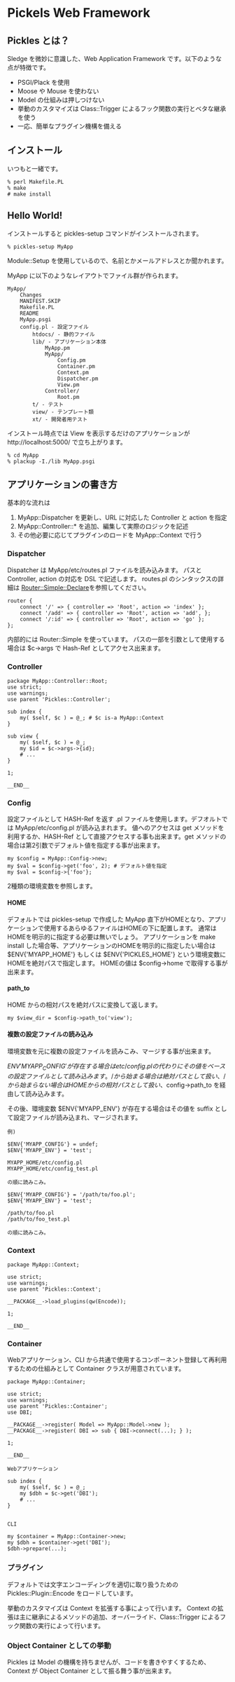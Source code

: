 
# Pickels Web Framework

## Pickles とは？

Sledge を微妙に意識した、Web Application Framework です。以下のような点が特徴です。

* PSGI/Plack を使用
* Moose や Mouse を使わない
* Model の仕組みは押しつけない
* 挙動のカスタマイズは Class::Trigger によるフック関数の実行とベタな継承を使う
* 一応、簡単なプラグイン機構を備える

## インストール ##

いつもと一緒です。

    % perl Makefile.PL
    % make
    # make install

## Hello World! ##

インストールすると pickles-setup コマンドがインストールされます。

    % pickles-setup MyApp

Module::Setup を使用しているので、名前とかメールアドレスとか聞かれます。

MyApp に以下のようなレイアウトでファイル群が作られます。

    MyApp/
        Changes
        MANIFEST.SKIP
        Makefile.PL
        README
        MyApp.psgi 
        config.pl - 設定ファイル
            htdocs/ - 静的ファイル
            lib/ - アプリケーション本体
                MyApp.pm 
                MyApp/
                    Config.pm
                    Container.pm
                    Context.pm
                    Dispatcher.pm
                    View.pm
                Controller/
                    Root.pm
            t/ - テスト
            view/ - テンプレート類
            xt/ - 開発者用テスト


インストール時点では View を表示するだけのアプリケーションが http://localhost:5000/ で立ち上がります。

    % cd MyApp
    % plackup -I./lib MyApp.psgi

## アプリケーションの書き方 ##

基本的な流れは

1. MyApp::Dispatcher を更新し、URL に対応した Controller と action を指定
2. MyApp::Controller::* を追加、編集して実際のロジックを記述
3. その他必要に応じてプラグインのロードを MyApp::Context で行う

### Dispatcher ###

Dispatcher は MyApp/etc/routes.pl ファイルを読み込みます。
パスと Controller, action の対応を DSL で記述します。
routes.pl のシンタックスの詳細は [Router::Simple::Declare](http://search.cpan.org/dist/Router-Simple/)を参照してください。


    router {
        connect '/' => { controller => 'Root', action => 'index' };
        connect '/add' => { controller => 'Root', action => 'add', };
        connect '/:id' => { controller => 'Root', action => 'go' };
    };

内部的には Router::Simple を使っています。
パスの一部を引数として使用する場合は $c->args で Hash-Ref としてアクセス出来ます。

### Controller ###

    package MyApp::Controller::Root;
    use strict;
    use warnings;
    use parent 'Pickles::Controller';
    
    sub index {
        my( $self, $c ) = @_; # $c is-a MyApp::Context
    }
    
    sub view {
        my( $self, $c ) = @_;
        my $id = $c->args->{id};
        # ...
    }
     
    1;
    
    __END__

### Config ###

設定ファイルとして HASH-Ref を返す .pl ファイルを使用します。デフオルトでは MyApp/etc/config.pl が読み込まれます。
値へのアクセスは get メソッドを利用するか、HASH-Ref として直接アクセスする事も出来ます。get メソッドの場合は第2引数でデフォルト値を指定する事が出来ます。

    my $config = MyApp::Config->new;
    my $val = $config->get('foo', 2); # デフォルト値を指定
    my $val = $config->{'foo'};

2種類の環境変数を参照します。


#### HOME ####

デフォルトでは pickles-setup で作成した MyApp 直下がHOMEとなり、アプリケーションで使用するあらゆるファイルはHOMEの下に配置します。
通常はHOMEを明示的に指定する必要は無いでしょう。
アプリケーションを make install した場合等、アプリケーションのHOMEを明示的に指定したい場合は $ENV{'MYAPP_HOME'} もしくは $ENV{'PICKLES_HOME'} という環境変数に HOMEを絶対パスで指定します。
HOMEの値は $config->home で取得する事が出来ます。

#### path_to ####

HOME からの相対パスを絶対パスに変換して返します。

    my $view_dir = $config->path_to('view');

#### 複数の設定ファイルの読み込み

環境変数を元に複数の設定ファイルを読みこみ、マージする事が出来ます。

$ENV{'MYAPP_CONFIG'} が存在する場合は etc/config.pl の代わりにその値をベースの設定ファイルとして読み込みます。
/ から始まる場合は絶対パスとして扱い、/ から始まらない場合は HOMEからの相対パスとして扱い、$config->path_to を経由して読み込みます。

その後、環境変数 $ENV{'MYAPP_ENV'} が存在する場合はその値を suffix として設定ファイルが読み込まれ、マージされます。

    例)
    
    $ENV{'MYAPP_CONFIG'} = undef;
    $ENV{'MYAPP_ENV'} = 'test';
    
    MYAPP_HOME/etc/config.pl
    MYAPP_HOME/etc/config_test.pl 
    
    の順に読みこみ。

    $ENV{'MYAPP_CONFIG'} = '/path/to/foo.pl';
    $ENV{'MYAPP_ENV'} = 'test';
    
    /path/to/foo.pl
    /path/to/foo_test.pl
    
    の順に読みこみ。

### Context ###

    package MyApp::Context;
     
    use strict;
    use warnings;
    use parent 'Pickles::Context';
     
    __PACKAGE__->load_plugins(qw(Encode));
    
    1;
    
    __END__

### Container ###

Webアプリケーション、CLI から共通で使用するコンポーネント登録して再利用するための仕組みとして Container クラスが用意されています。

    package MyApp::Container;
    
    use strict;
    use warnings;
    use parent 'Pickles::Container';
    use DBI;
    
    __PACKAGE__->register( Model => MyApp::Model->new );
    __PACKAGE__->register( DBI => sub { DBI->connect(...); } );
    
    1;

    __END__

    Webアプリケーション
    
    sub index {
        my( $self, $c ) = @_;
        my $dbh = $c->get('DBI');
        # ...
    }


    CLI
    
    my $container = MyApp::Container->new;
    my $dbh = $container->get('DBI');
    $dbh->prepare(...);

### プラグイン ###

デフォルトでは文字エンコーディングを適切に取り扱うための Pickles::Plugin::Encode をロードしています。



挙動のカスタマイズは Context を拡張する事によって行います。
Context の拡張は主に継承によるメソッドの追加、オーバーライド、Class::Trigger によるフック関数の実行によって行います。

### Object Container としての挙動 ###

Pickles は Model の機構を持ちませんが、コードを書きやすくするため、Context が Object Container として振る舞う事が出来ます。






